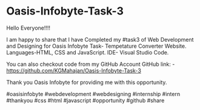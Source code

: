 # Oasis-Infobyte-Task-3
Hello Everyone!!!!

I am happy to share that I have Completed my #task3 of Web Development and Designing for Oasis Infobyte Task- Tempetature Converter Website. Languages-HTML, CSS and JavaScript. IDE- Visual Studio Code.

You can also checkout code from my GitHub Account GitHub link: - https://github.com/KGMahajan/Oasis-Infobyte-Task-3

Thank you Oasis Infobyte for providing me with this opportunity.

#oasisinfobyte #webdevelopment #webdesigning #internship #intern #thankyou #css #html #javascript #opportunity #github #share
